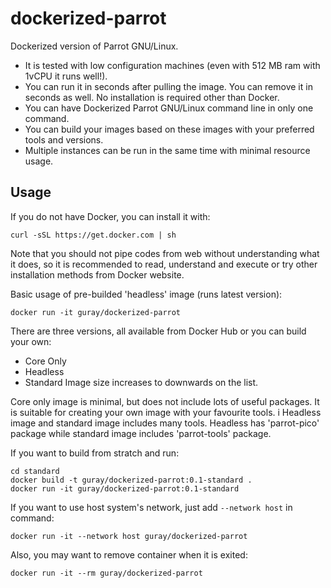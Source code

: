 # dockerized-parrot
Dockerized version of Parrot GNU/Linux.

- It is tested with low configuration machines (even with 512 MB ram with 1vCPU it runs well!).
- You can run it in seconds after pulling the image. You can remove it in seconds as well. No installation is required other than Docker.
- You can have Dockerized Parrot GNU/Linux command line in only one command.
- You can build your images based on these images with your preferred tools and versions.
- Multiple instances can be run in the same time with minimal resource usage.

## Usage
If you do not have Docker, you can install it with:
```
curl -sSL https://get.docker.com | sh
```
Note that you should not pipe codes from web without understanding what it does, so it is recommended to read, understand and execute or try other installation methods from Docker website.

Basic usage of pre-builded 'headless' image (runs latest version):
```
docker run -it guray/dockerized-parrot
```

There are three versions, all available from Docker Hub or you can build your own:
- Core Only
- Headless
- Standard
Image size increases to downwards on the list.

Core only image is minimal, but does not include lots of useful packages. It is suitable for creating your own image with your favourite tools.
i
Headless image and standard image includes many tools. Headless has 'parrot-pico' package while standard image includes 'parrot-tools' package.


If you want to build from stratch and run:
```
cd standard
docker build -t guray/dockerized-parrot:0.1-standard .
docker run -it guray/dockerized-parrot:0.1-standard
```

If you want to use host system's network, just add `--network host` in command:
```
docker run -it --network host guray/dockerized-parrot
```

Also, you may want to remove container when it is exited:
```
docker run -it --rm guray/dockerized-parrot
```



